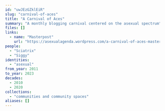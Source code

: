 ```yaml
---
id: "uwJEzGZklEiR"
slug: "carnival-of-aces"
title: "A Carnival of Aces"
summary: "A monthly blogging carnival centered on the asexual spectrum"
files: []
links:
  - name: "Masterpost"
    url: "https://asexualagenda.wordpress.com/a-carnival-of-aces-masterpost/"
people:
  - "Sciatrix"
  - "Siggy"
identities:
  - "asexual"
from_year: 2011
to_year: 2023
decades:
  - 2010
  - 2020
collections:
  - "communities and community spaces"
aliases: []
---
```

